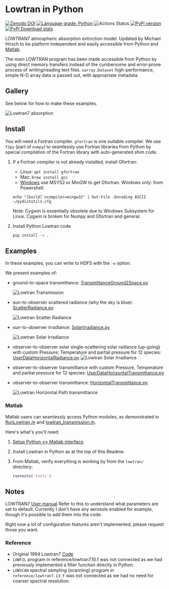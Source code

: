 # Lowtran in Python

[![Zenodo DOI](https://zenodo.org/badge/DOI/10.5281/zenodo.213475.svg)](https://doi.org/10.5281/zenodo.213475)
[![Language grade: Python](https://img.shields.io/lgtm/grade/python/g/space-physics/lowtran.svg?logo=lgtm&logoWidth=18)](https://lgtm.com/projects/g/space-physics/lowtran/context:python)
![Actions Status](https://github.com/space-physics/lowtran/workflows/ci/badge.svg)
[![PyPi version](https://img.shields.io/pypi/pyversions/lowtran.svg)](https://pypi.python.org/pypi/lowtran)
[![PyPi Download stats](http://pepy.tech/badge/lowtran)](http://pepy.tech/project/lowtran)

LOWTRAN7 atmospheric absorption extinction model.
Updated by Michael Hirsch to be platform independent and easily accessible from Python and
[Matlab](#matlab).

The main LOWTRAN program has been made accessible from Python by using direct memory transfers instead of the cumbersome and error-prone process of writing/reading text files.
`xarray.Dataset` high-performance, simple N-D array data is passed out, with appropriate metadata.

## Gallery

See below for how to make these examples.

![Lowtran7 absorption](./gfx/lowtran.png)

## Install

You will need a Fortran compiler.
`gfortran` is one suitable compiler.
We use `f2py` (part of `numpy`) to seamlessly use Fortran libraries from Python by special compilation of the Fortran library with auto-generated shim code.

1. If a Fortran compiler is not already installed, install Gfortran:

   * Linux: `apt install gfortran`
   * Mac: `brew install gcc`
   * [Windows](https://www.scivision.dev/windows-gcc-gfortran-cmake-make-install/) use MSYS2 or MinGW to get Gfortran.
     Windows only: from Powershell:

   ```posh
   echo "[build]`ncompiler=mingw32" | Out-File -Encoding ASCII ~/pydistutils.cfg
   ```

   Note: Cygwin is essentially obsolete due to Windows Subsystem for Linux. Cygwin is broken for Numpy and Gfortran and general.

2. Install Python Lowtran code

   ```sh
   pip install -e .
   ```

## Examples

In these examples, you can write to HDF5 with the `-o` option.

We present examples of:

* ground-to-space transmittance:
  [TransmittanceGround2Space.py](./TransmittanceGround2Space.py)

  ![Lowtran Transmission](./doc/txgnd2space.png)
* sun-to-observer scattered radiance (why the sky is blue):
  [ScatterRadiance.py](./ScatterRadiance.py)

  ![Lowtran Scatter Radiance](./gfx/whyskyisblue.png)
* sun-to-observer irradiance:
  [SolarIrradiance.py](./SolarIrradiance.py)

  ![Lowtran Solar Irradiance](./gfx/irradiance.png)
* observer-to-observer solar single-scattering solar radiance (up-going) with custom Pressure, Temperature and partial pressure for 12 species:
  [UserDataHorizontalRadiance.py](./UserDataHorizontalRadiance.py)
  ![Lowtran Solar Irradiance](./gfx/thermalradiance.png)
* observer-to-observer transmittance with custom Pressure, Temperature and partial pressure for 12 species:
  [UserDataHorizontalTransmittance.py](./UserDataHorizontalTransmittance.py)
* observer-to-observer transmittance:
  [HorizontalTransmittance.py](./HorizontalTransmittance.py)

  ![Lowtran Horizontal Path transmittance](./gfx/horizcompare.png)

### Matlab

Matlab users can seamlessly access Python modules, as demonstrated in
[RunLowtran.m](./matlab/RunLowtran.m) and
[lowtran_transmission.m](./matlab/lowtran_transmission.m).

Here's what's you'll need:

1. [Setup Python &harr; Matlab interface](https://www.scivision.dev/matlab-python-user-module-import/).
2. Install Lowtran in Python as at the top of this Readme.
3. From Matlab, verify everything is working by from the `lowtran/` directory:

   ```matlab
   runtests('tests')
   ```

## Notes

LOWTRAN7
[User manual](http://www.dtic.mil/dtic/tr/fulltext/u2/a206773.pdf)
Refer to this to understand what parameters are set to default.
Currently I don't have any aerosols enabled for example, though it's possible to add them into the code.

Right now a lot of configuration features aren't implemented, please request those you want.

### Reference

* Original 1994 Lowtran7 [Code](http://www1.ncdc.noaa.gov/pub/data/software/lowtran/)
* `LOWFIL` program in reference/lowtran7.10.f was not connected as we had previously implemented a filter function directly in  Python.
* `LOWSCAN` spectral sampling (scanning) program in `reference/lowtran7.13.f` was not connected as we had no need for coarser spectral resolution.
